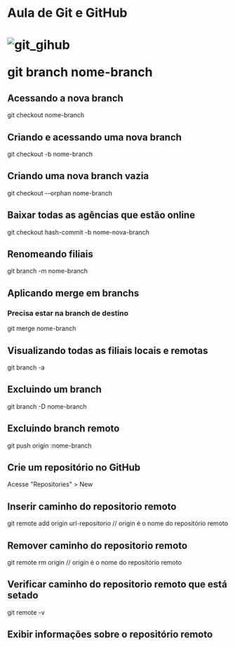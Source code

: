 <h1>Aula de Git e GitHub<h1>

![git_gihub](https://github.com/caioaquino29/git_teste/assets/115197086/24855d01-b491-4763-ac71-c740ce740c28)

git branch nome-branch

## Acessando a nova branch
git checkout nome-branch 

## Criando e acessando uma nova branch
git checkout -b nome-branch 

## Criando uma nova branch vazia
git checkout --orphan nome-branch 

## Baixar todas as agências que estão online
git checkout hash-commit -b nome-nova-branch

## Renomeando filiais
git branch -m nome-branch

## Aplicando merge em branchs 

### Precisa estar na branch de destino
git merge nome-branch 

## Visualizando todas as filiais locais e remotas

git branch -a

## Excluindo um branch
git branch -D nome-branch

## Excluindo branch remoto
git push origin :nome-branch

## Crie um repositório no GitHub
Acesse "Repositories" > New

## Inserir caminho do repositorio remoto

git remote add origin url-repositorio // origin é o nome do repositório remoto

## Remover caminho do repositorio remoto
git remote rm origin // origin é o nome do repositório remoto

## Verificar caminho do repositorio remoto que está setado

git remote -v

## Exibir informações sobre o repositório remoto










